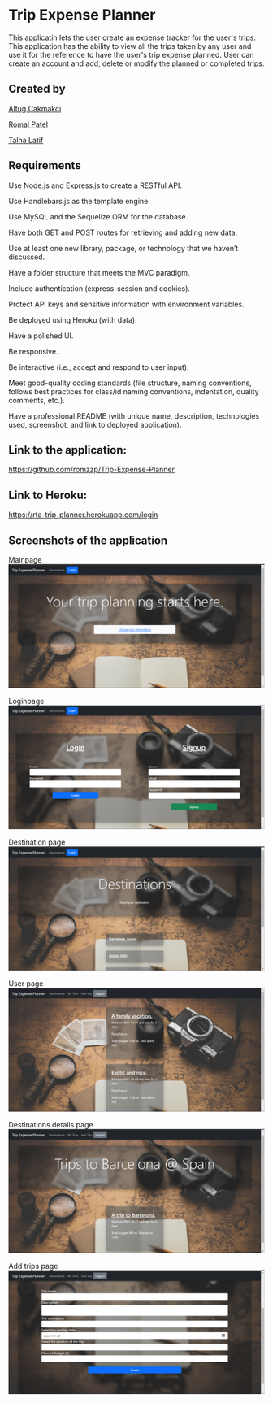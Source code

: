 # Trip Expense Planner

This applicatin lets the user create an expense tracker for the user's trips. This application has the ability to view all the trips taken by any user and use it for the reference to have the user's trip expense planned. User can create an account and add, delete or modify the planned or completed trips.


## Created by

[Altug Cakmakci](https://github.com/altugcakmakci)

[Romal Patel](https://github.com/romzzp)

[Talha Latif](https://github.com/Talha636)

## Requirements
Use Node.js and Express.js to create a RESTful API.

Use Handlebars.js as the template engine.

Use MySQL and the Sequelize ORM for the database.

Have both GET and POST routes for retrieving and adding new data.

Use at least one new library, package, or technology that we haven’t discussed.

Have a folder structure that meets the MVC paradigm.

Include authentication (express-session and cookies).

Protect API keys and sensitive information with environment variables.

Be deployed using Heroku (with data).

Have a polished UI.

Be responsive.

Be interactive (i.e., accept and respond to user input).

Meet good-quality coding standards (file structure, naming conventions, follows best practices for class/id naming conventions, indentation, quality comments, etc.).

Have a professional README (with unique name, description, technologies used, screenshot, and link to deployed application).
## Link to the application:

https://github.com/romzzp/Trip-Expense-Planner

## Link to Heroku:

https://rta-trip-planner.herokuapp.com/login

## Screenshots of the application

Mainpage
<img src=./public/images/mainpage.png>

Loginpage
<img src=./public/images/loginpage.png>

Destination page
<img src=./public/images/destinationspage.png>

User page
<img src=./public/images/userpage.png>

Destinations details page
<img src=./public/images/destinationdetailspage.png>

Add trips page
<img src=./public/images/addtripspage.png>



